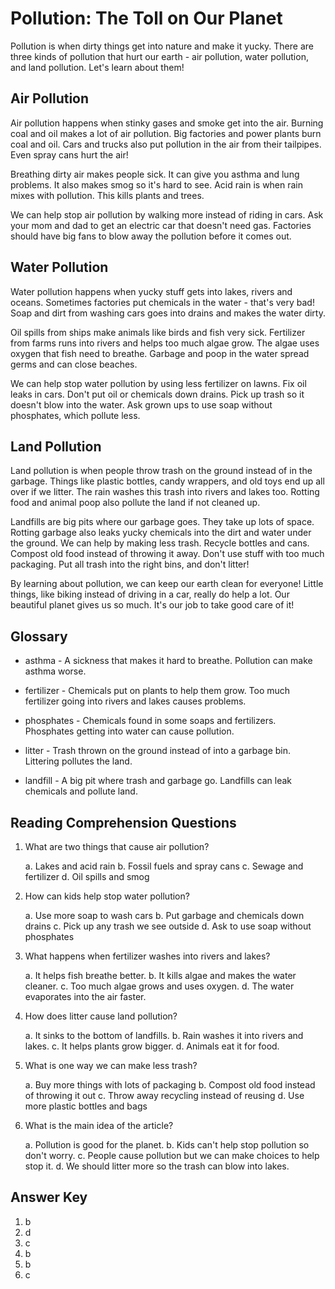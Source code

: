 # Pollution: The Toll on Our Planet

Pollution is when dirty things get into nature and make it yucky. There are three kinds of pollution that hurt our earth - air pollution, water pollution, and land pollution. Let's learn about them!

## Air Pollution

Air pollution happens when stinky gases and smoke get into the air. Burning coal and oil makes a lot of air pollution. Big factories and power plants burn coal and oil. Cars and trucks also put pollution in the air from their tailpipes. Even spray cans hurt the air!

Breathing dirty air makes people sick. It can give you asthma and lung problems. It also makes smog so it's hard to see. Acid rain is when rain mixes with pollution. This kills plants and trees.

We can help stop air pollution by walking more instead of riding in cars. Ask your mom and dad to get an electric car that doesn't need gas. Factories should have big fans to blow away the pollution before it comes out.

## Water Pollution

Water pollution happens when yucky stuff gets into lakes, rivers and oceans. Sometimes factories put chemicals in the water - that's very bad! Soap and dirt from washing cars goes into drains and makes the water dirty.

Oil spills from ships make animals like birds and fish very sick. Fertilizer from farms runs into rivers and helps too much algae grow. The algae uses oxygen that fish need to breathe. Garbage and poop in the water spread germs and can close beaches.

We can help stop water pollution by using less fertilizer on lawns. Fix oil leaks in cars. Don't put oil or chemicals down drains. Pick up trash so it doesn't blow into the water. Ask grown ups to use soap without phosphates, which pollute less.

## Land Pollution

Land pollution is when people throw trash on the ground instead of in the garbage. Things like plastic bottles, candy wrappers, and old toys end up all over if we litter. The rain washes this trash into rivers and lakes too. Rotting food and animal poop also pollute the land if not cleaned up.

Landfills are big pits where our garbage goes. They take up lots of space. Rotting garbage also leaks yucky chemicals into the dirt and water under the ground. We can help by making less trash. Recycle bottles and cans. Compost old food instead of throwing it away. Don't use stuff with too much packaging. Put all trash into the right bins, and don't litter!

By learning about pollution, we can keep our earth clean for everyone! Little things, like biking instead of driving in a car, really do help a lot. Our beautiful planet gives us so much. It's our job to take good care of it!

## Glossary

- asthma - A sickness that makes it hard to breathe. Pollution can make asthma worse.

- fertilizer - Chemicals put on plants to help them grow. Too much fertilizer going into rivers and lakes causes problems.

- phosphates - Chemicals found in some soaps and fertilizers. Phosphates getting into water can cause pollution.

- litter - Trash thrown on the ground instead of into a garbage bin. Littering pollutes the land.

- landfill - A big pit where trash and garbage go. Landfills can leak chemicals and pollute land.

## Reading Comprehension Questions

1. What are two things that cause air pollution?

   a. Lakes and acid rain
   b. Fossil fuels and spray cans
   c. Sewage and fertilizer
   d. Oil spills and smog

2. How can kids help stop water pollution?

   a. Use more soap to wash cars
   b. Put garbage and chemicals down drains
   c. Pick up any trash we see outside
   d. Ask to use soap without phosphates

3. What happens when fertilizer washes into rivers and lakes?

   a. It helps fish breathe better.
   b. It kills algae and makes the water cleaner.
   c. Too much algae grows and uses oxygen.
   d. The water evaporates into the air faster.

4. How does litter cause land pollution?

   a. It sinks to the bottom of landfills.
   b. Rain washes it into rivers and lakes.
   c. It helps plants grow bigger.
   d. Animals eat it for food.

5. What is one way we can make less trash?

   a. Buy more things with lots of packaging
   b. Compost old food instead of throwing it out
   c. Throw away recycling instead of reusing
   d. Use more plastic bottles and bags

6. What is the main idea of the article?

   a. Pollution is good for the planet.
   b. Kids can't help stop pollution so don't worry.
   c. People cause pollution but we can make choices to help stop it.
   d. We should litter more so the trash can blow into lakes.

## Answer Key

1. b
2. d
3. c
4. b
5. b
6. c
